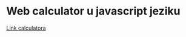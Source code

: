 # Web calculator u javascript jeziku
<a href="https://shemichadnan.github.io/calculator/">Link calculatora
